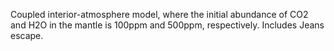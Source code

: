 Coupled interior-atmosphere model, where the initial abundance of CO2 and H2O in the mantle is 100ppm and 500ppm, respectively.  Includes Jeans escape.
